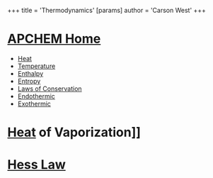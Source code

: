 +++
 title = 'Thermodynamics'
[params]
	author = 'Carson West'
+++
# [APCHEM Home](./../apchem-home/)

- [Heat](./../heat/)
- [Temperature](./../temperature/)
- [Enthalpy](./../enthalpy/)
- [Entropy](./../entropy/)
- [Laws of Conservation](./../laws-of-conservation/)
- [Endothermic](./../endothermic/)
- [Exothermic](./../exothermic/)
# [Heat](./../heat/) of Vaporization]]
# [Hess Law](./../hess-law/)